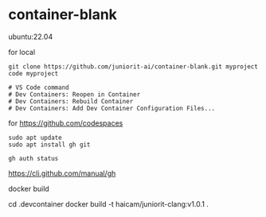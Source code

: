 # container-blank
ubuntu:22.04 

for local
```
git clone https://github.com/juniorit-ai/container-blank.git myproject
code myproject

# VS Code command
# Dev Containers: Reopen in Container
# Dev Containers: Rebuild Container 
# Dev Containers: Add Dev Container Configuration Files...
```

for https://github.com/codespaces
```
sudo apt update
sudo apt install gh git

gh auth status
```

https://cli.github.com/manual/gh


docker build

cd .devcontainer
docker build -t haicam/juniorit-clang:v1.0.1 . 
